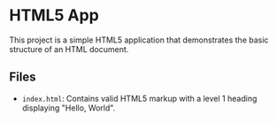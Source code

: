 # HTML5 App

This project is a simple HTML5 application that demonstrates the basic structure of an HTML document.

## Files

- `index.html`: Contains valid HTML5 markup with a level 1 heading displaying "Hello, World".